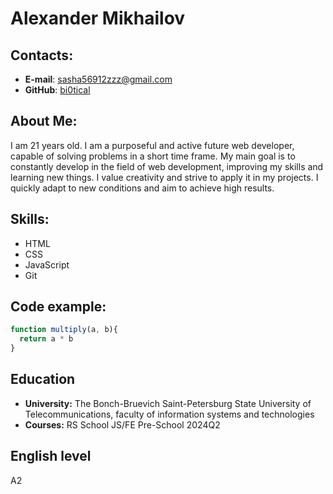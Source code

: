 # Alexander Mikhailov
## Contacts:
* **E-mail**: sasha56912zzz@gmail.com
* **GitHub**: [bi0tical](https://github.com/bi0tical)
## About Me:
I am 21 years old. I am a purposeful and active future web developer, capable of solving problems in a short time frame. My main goal is to constantly develop in the field of web development, improving my skills and learning new things. I value creativity and strive to apply it in my projects. I quickly adapt to new conditions and aim to achieve high results.
## Skills:
* HTML
* CSS
* JavaScript
* Git
## Code example:
```js
function multiply(a, b){
  return a * b
}
```
## Education
* **University:** The Bonch-Bruevich Saint-Petersburg State University of Telecommunications, faculty of information systems and technologies
* **Courses:** RS School JS/FE Pre-School 2024Q2
## English level
A2